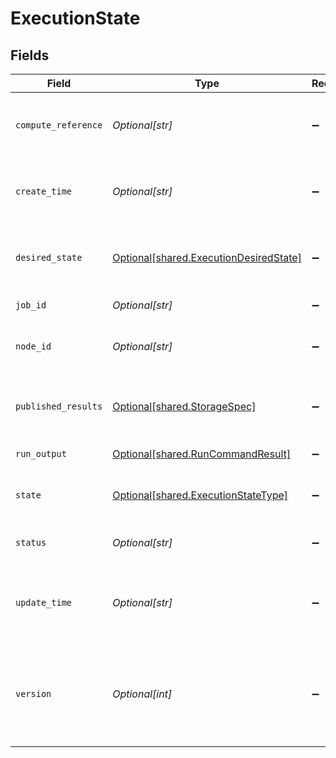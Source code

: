 # ExecutionState


## Fields

| Field                                                                                           | Type                                                                                            | Required                                                                                        | Description                                                                                     |
| ----------------------------------------------------------------------------------------------- | ----------------------------------------------------------------------------------------------- | ----------------------------------------------------------------------------------------------- | ----------------------------------------------------------------------------------------------- |
| `compute_reference`                                                                             | *Optional[str]*                                                                                 | :heavy_minus_sign:                                                                              | Compute node reference for this job execution                                                   |
| `create_time`                                                                                   | *Optional[str]*                                                                                 | :heavy_minus_sign:                                                                              | CreateTime is the time when the job was created.                                                |
| `desired_state`                                                                                 | [Optional[shared.ExecutionDesiredState]](undefined/models/shared/executiondesiredstate.md)      | :heavy_minus_sign:                                                                              | DesiredState is the desired state of the execution                                              |
| `job_id`                                                                                        | *Optional[str]*                                                                                 | :heavy_minus_sign:                                                                              | JobID the job id                                                                                |
| `node_id`                                                                                       | *Optional[str]*                                                                                 | :heavy_minus_sign:                                                                              | which node is running this execution                                                            |
| `published_results`                                                                             | [Optional[shared.StorageSpec]](undefined/models/shared/storagespec.md)                          | :heavy_minus_sign:                                                                              | the published results for this execution                                                        |
| `run_output`                                                                                    | [Optional[shared.RunCommandResult]](undefined/models/shared/runcommandresult.md)                | :heavy_minus_sign:                                                                              | RunOutput of the job                                                                            |
| `state`                                                                                         | [Optional[shared.ExecutionStateType]](undefined/models/shared/executionstatetype.md)            | :heavy_minus_sign:                                                                              | State is the current state of the execution                                                     |
| `status`                                                                                        | *Optional[str]*                                                                                 | :heavy_minus_sign:                                                                              | an arbitrary status message                                                                     |
| `update_time`                                                                                   | *Optional[str]*                                                                                 | :heavy_minus_sign:                                                                              | UpdateTime is the time when the job state was last updated.                                     |
| `version`                                                                                       | *Optional[int]*                                                                                 | :heavy_minus_sign:                                                                              | Version is the version of the job state. It is incremented every time the job state is updated. |